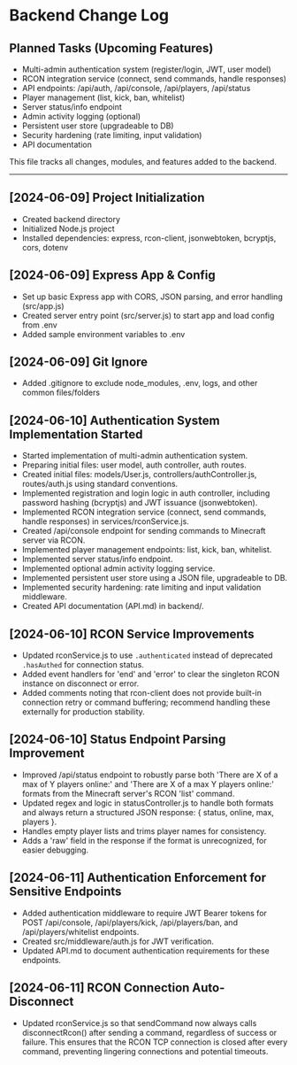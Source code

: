 # Backend Change Log

## Planned Tasks (Upcoming Features)
- Multi-admin authentication system (register/login, JWT, user model)
- RCON integration service (connect, send commands, handle responses)
- API endpoints: /api/auth, /api/console, /api/players, /api/status
- Player management (list, kick, ban, whitelist)
- Server status/info endpoint
- Admin activity logging (optional)
- Persistent user store (upgradeable to DB)
- Security hardening (rate limiting, input validation)
- API documentation

This file tracks all changes, modules, and features added to the backend.

---

## [2024-06-09] Project Initialization
- Created backend directory
- Initialized Node.js project
- Installed dependencies: express, rcon-client, jsonwebtoken, bcryptjs, cors, dotenv 

## [2024-06-09] Express App & Config
- Set up basic Express app with CORS, JSON parsing, and error handling (src/app.js)
- Created server entry point (src/server.js) to start app and load config from .env
- Added sample environment variables to .env 

## [2024-06-09] Git Ignore
- Added .gitignore to exclude node_modules, .env, logs, and other common files/folders 

## [2024-06-10] Authentication System Implementation Started
- Started implementation of multi-admin authentication system.
- Preparing initial files: user model, auth controller, auth routes. 
- Created initial files: models/User.js, controllers/authController.js, routes/auth.js using standard conventions. 
- Implemented registration and login logic in auth controller, including password hashing (bcryptjs) and JWT issuance (jsonwebtoken). 
- Implemented RCON integration service (connect, send commands, handle responses) in services/rconService.js. 
- Created /api/console endpoint for sending commands to Minecraft server via RCON. 
- Implemented player management endpoints: list, kick, ban, whitelist. 
- Implemented server status/info endpoint. 
- Implemented optional admin activity logging service. 
- Implemented persistent user store using a JSON file, upgradeable to DB. 
- Implemented security hardening: rate limiting and input validation middleware. 
- Created API documentation (API.md) in backend/. 

## [2024-06-10] RCON Service Improvements
- Updated rconService.js to use `.authenticated` instead of deprecated `.hasAuthed` for connection status.
- Added event handlers for 'end' and 'error' to clear the singleton RCON instance on disconnect or error.
- Added comments noting that rcon-client does not provide built-in connection retry or command buffering; recommend handling these externally for production stability. 

## [2024-06-10] Status Endpoint Parsing Improvement
- Improved /api/status endpoint to robustly parse both 'There are X of a max of Y players online:' and 'There are X of a max Y players online:' formats from the Minecraft server's RCON 'list' command.
- Updated regex and logic in statusController.js to handle both formats and always return a structured JSON response: { status, online, max, players }.
- Handles empty player lists and trims player names for consistency.
- Adds a 'raw' field in the response if the format is unrecognized, for easier debugging. 

## [2024-06-11] Authentication Enforcement for Sensitive Endpoints
- Added authentication middleware to require JWT Bearer tokens for POST /api/console, /api/players/kick, /api/players/ban, and /api/players/whitelist endpoints.
- Created src/middleware/auth.js for JWT verification.
- Updated API.md to document authentication requirements for these endpoints. 

## [2024-06-11] RCON Connection Auto-Disconnect
- Updated rconService.js so that sendCommand now always calls disconnectRcon() after sending a command, regardless of success or failure. This ensures that the RCON TCP connection is closed after every command, preventing lingering connections and potential timeouts. 